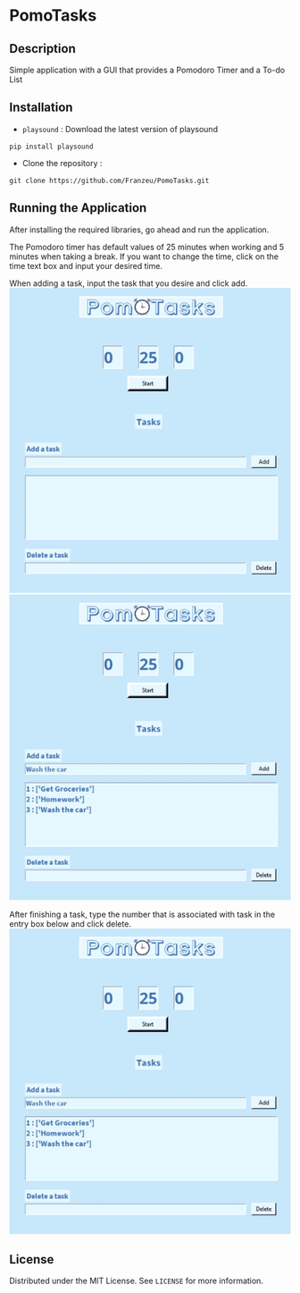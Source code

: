 # PomoTasks

## Description
Simple application with a GUI that provides a Pomodoro Timer and a To-do List

## Installation

- `playsound` : Download the latest version of playsound 
```
pip install playsound
```
- Clone the repository : 
```
git clone https://github.com/Franzeu/PomoTasks.git
```

## Running the Application
After installing the required libraries, go ahead and run the application. 

The Pomodoro timer has default values of 25 minutes when working and 5 minutes when taking a break. If you want to change 
the time, click on the time text box and input your desired time.

When adding a task, input the task that you desire and click add.
![Alt text](Assets/startgif.gif?raw=true "Title")
![Alt text](Assets/endgif.gif?raw=true "Title")

After finishing a task, type the number that is associated with task in the entry box below and click delete.
![Alt text](Assets/endgif.gif?raw=true "Title")

## License

Distributed under the MIT License. See `LICENSE` for more information.